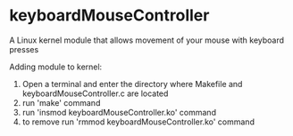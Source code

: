 # keyboardMouseController
A Linux kernel module that allows movement of your mouse with keyboard presses


Adding module to kernel:
1. Open a terminal and enter the directory where Makefile and keyboardMouseController.c are located
2. run 'make' command
3. run 'insmod keyboardMouseController.ko' command
4. to remove run 'rmmod keyboardMouseController.ko' command
